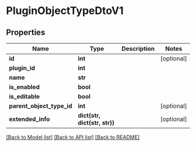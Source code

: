 # PluginObjectTypeDtoV1

## Properties
Name | Type | Description | Notes
------------ | ------------- | ------------- | -------------
**id** | **int** |  | [optional] 
**plugin_id** | **int** |  | 
**name** | **str** |  | 
**is_enabled** | **bool** |  | 
**is_editable** | **bool** |  | 
**parent_object_type_id** | **int** |  | [optional] 
**extended_info** | **dict(str, dict(str, str))** |  | [optional] 

[[Back to Model list]](../README.md#documentation-for-models) [[Back to API list]](../README.md#documentation-for-api-endpoints) [[Back to README]](../README.md)

